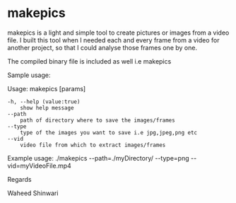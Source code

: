 # makepics
makepics is a light and simple tool to create pictures or images from a video file.
I built this tool when I needed each and every frame from a video for another project, 
so that I could analyse those frames one by one.

The compiled binary file is included as well i.e makepics

Sample usage:

Usage: makepics [params] 

	-h, --help (value:true)
		show help message
	--path
		path of directory where to save the images/frames
	--type
		type of the images you want to save i.e jpg,jpeg,png etc
	--vid
		video file from which to extract images/frames

Example usage:
./makepics      --path=./myDirectory/      --type=png       --vid=myVideoFile.mp4 






Regards

Waheed Shinwari
